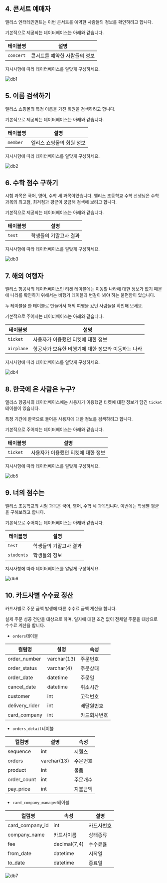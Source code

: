 ## 4. 콘서트 예매자

엘리스 엔터테인먼트는 이번 콘서트를 예약한 사람들의 정보를 확인하려고 합니다.

기본적으로 제공되는 데이터베이스는 아래와 같습니다.

| 테이블명    | 설명                          |
| ----------- | ----------------------------- |
| `concert` | 콘서트를 예약한 사람들의 정보 |

지시사항에 따라 데이터베이스를 알맞게 구성하세요.

![db1](https://github.com/user-attachments/assets/dc1344e3-f734-43a4-837c-4c34be8c0114)


## 5. 이름 검색하기

엘리스 쇼핑몰의 특정 이름을 가진 회원을 검색하려고 합니다.

기본적으로 제공되는 데이터베이스는 아래와 같습니다.

| 테이블명   | 설명                      |
| ---------- | ------------------------- |
| `member` | 엘리스 쇼핑몰의 회원 정보 |

지시사항에 따라 데이터베이스를 알맞게 구성하세요.

![db2](https://github.com/user-attachments/assets/391c4ff0-5a70-4018-9af8-a2358355d0d6)


## 6. 수학 점수 구하기

시험 과목은 국어, 영어, 수학 세 과목이었습니다. 엘리스 초등학교 수학 선생님은 수학 과목의 최고점, 최저점과 평균이 궁금해 검색해 보려고 합니다.

기본적으로 제공되는 데이터베이스는 아래와 같습니다.

| 테이블명 | 설명                   |
| -------- | ---------------------- |
| `test` | 학생들의 기말고사 결과 |

지시사항에 따라 데이터베이스를 알맞게 구성하세요.

![db3](https://github.com/user-attachments/assets/35ce2c1f-93be-4188-a72f-c859ae5c4744)


## 7. 해외 여행자

엘리스 항공사의 데이터베이스인 티켓 테이블에는 이동할 나라에 대한 정보가 없기 때문에 나라를 확인하기 위해서는 비행기 테이블과 번갈아 봐야 하는 불편함이 있습니다.

두 테이블을 한 테이블로 만들어서 해외 여행을 갔던 사람들을 확인해 보세요.

기본적으로 주어지는 데이터베이스는 아래와 같습니다.

| 테이블명     | 설명                                               |
| ------------ | -------------------------------------------------- |
| `ticket`   | 사용자가 이용했던 티켓에 대한 정보                 |
| `airplane` | 항공사가 보유한 비행기에 대한 정보와 이동하는 나라 |

지시사항에 따라 데이터베이스를 알맞게 구성하세요.

![db4](https://github.com/user-attachments/assets/53e57f01-5a15-4f19-8431-06f7e7e3c093)


## 8. 한국에 온 사람은 누구?

엘리스 항공사의 데이터베이스에는 사용자가 이용했던 티켓에 대한 정보가 담긴 `ticket`테이블이 있습니다.

특정 기간에 한국으로 들어온 사용자에 대한 정보를 검색하려고 합니다.

기본적으로 주어지는 데이터베이스는 아래와 같습니다.

| 테이블명   | 설명                               |
| ---------- | ---------------------------------- |
| `ticket` | 사용자가 이용했던 티켓에 대한 정보 |

지시사항에 따라 데이터베이스를 알맞게 구성하세요.

![db5](https://github.com/user-attachments/assets/1aedbd75-196e-478c-bb9a-f0f9bee3add4)


## 9. 너의 점수는

엘리스 초등학교의 시험 과목은 국어, 영어, 수학 세 과목입니다. 이번에는 학생별 평균을 구해보려고 합니다.

기본적으로 주어지는 데이터베이스는 아래와 같습니다.

| 테이블명     | 설명                   |
| ------------ | ---------------------- |
| `test`     | 학생들의 기말고사 결과 |
| `students` | 학생들의 정보          |

지시사항에 따라 데이터베이스를 알맞게 구성하세요.

![db6](https://github.com/user-attachments/assets/fc0de3fd-beeb-419b-b628-607fd486fc27)


## 10. 카드사별 수수료 정산

카드사별로 주문 금액 발생에 따른 수수료 금액 계산을 합니다.

실제 주문 성공 건만을 대상으로 하며, 일자에 대한 조건 없이 전체일 주문을 대상으로 수수료 계산을 합니다.

- `orders`테이블

| 컬럼명         | 설명        | 속성         |
| -------------- | ----------- | ------------ |
| order_number   | varchar(13) | 주문번호     |
| order_status   | varchar(4)  | 주문상태     |
| order_date     | datetime    | 주문일       |
| cancel_date    | datetime    | 취소시간     |
| customer       | int         | 고객번호     |
| delivery_rider | int         | 배달원번호   |
| card_company   | int         | 카드회사번호 |

- `orders_detail`테이블

| 컬럼명      | 설명        | 속성     |
| ----------- | ----------- | -------- |
| sequence    | int         | 시퀀스   |
| orders      | varchar(13) | 주문번호 |
| product     | int         | 물품     |
| order_count | int         | 주문개수 |
| pay_price   | int         | 지불금액 |

- `card_company_manager`테이블

| 컬럼명          | 속성         | 설명       |
| --------------- | ------------ | ---------- |
| card_company_id | int          | 카드사번호 |
| company_name    | 카드사이름   | 상태종류   |
| fee             | decimal(7,4) | 수수료율   |
| from_date       | datetime     | 시작일     |
| to_date         | datetime     | 종료일     |

![db7](https://github.com/user-attachments/assets/625820bd-9e77-40c2-af10-abc1c8155ee6)